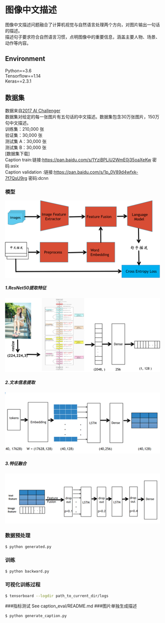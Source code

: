 # 图像中文描述
图像中文描述问题融合了计算机视觉与自然语言处理两个方向，对图片输出一句话的描述。  
描述句子要求符合自然语言习惯，点明图像中的重要信息，涵盖主要人物、场景、动作等内容。 

## Environment
Python==3.6  
Tensorflow==1.14  
Keras==2.3.1
## 数据集
数据来自[2017 AI Challenger](https://challenger.ai/competition/caption)  
数据集对给定的每一张图片有五句话的中文描述。数据集包含30万张图片，150万句中文描述。  
训练集：210,000 张   
验证集：30,000 张   
测试集 A：30,000 张   
测试集 B：30,000 张  
[数据集下载]  
Caption train:链接:https://pan.baidu.com/s/1YziBPLiU2WmE0j35oaXeKw    密码:asix  
Caption validation :链接:https://pan.baidu.com/s/1p_0V89d4wfxk-7f7QsU9rg 密码:dcnn


### 模型
![image](images/model.png)

##### 1.ResNet50提取特征
![image](images/resnet.png)

##### 2.文本信息提取
![image](images/text-feature.png)

##### 3.特征融合

![image](images/feature-fusion.png)
### 数据预处理
```bash
$ python generated.py
```

### 训练
```bash
$ python backward.py
```
### 可视化训练过程
```bash
$ tensorboard --logdir path_to_current_dir/logs
```
###指标测试
   See caption_eval/README.md
###图片单独生成描述
```bash
$ python generate_caption.py
```